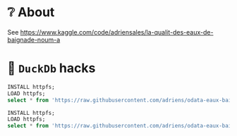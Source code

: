 # ❔ About

See https://www.kaggle.com/code/adriensales/la-qualit-des-eaux-de-baignade-noum-a


# 🦆 `DuckDb` hacks

```sql
INSTALL httpfs;
LOAD httpfs;
select * from 'https://raw.githubusercontent.com/adriens/odata-eaux-baignade-noumea/main/data/latest.csv';
```

```sql
INSTALL httpfs;
LOAD httpfs;
select * from 'https://raw.githubusercontent.com/adriens/odata-eaux-baignade-noumea/main/data/historic.csv';
```
